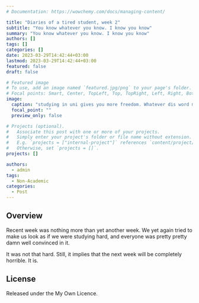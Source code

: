 ```yaml
---
# Documentation: https://wowchemy.com/docs/managing-content/

title: "Diaries of a tired student, week 2"
subtitle: "You know whatever you know. I know you know"
summary: "You know whatever you know. I know you know"
authors: []
tags: []
categories: []
date: 2023-03-29T14:42:44+03:00
lastmod: 2023-03-29T14:42:44+03:00
featured: false
draft: false

# Featured image
# To use, add an image named `featured.jpg/png` to your page's folder.
# Focal points: Smart, Center, TopLeft, Top, TopRight, Left, Right, BottomLeft, Bottom, BottomRight.
image:
  caption: "studying in uni gives you more freedom. Whatever dis word means"
  focal_point: ""
  preview_only: false

# Projects (optional).
#   Associate this post with one or more of your projects.
#   Simply enter your project's folder or file name without extension.
#   E.g. `projects = ["internal-project"]` references `content/project/deep-learning/index.md`.
#   Otherwise, set `projects = []`.
projects: []

authors:
  - admin
tags:
  - Non-Academic
categories:
  - Post
---
```


## Overview

Recent week was nothing more than yet another week. We yet again tried to make us look as if we were studying hard, and everyone was pretty pretty damn well convinced in it.


It was not that hard. Still, it implies that the next week will be completely horrible. It is.

## License

Released under the My Own Licence.
